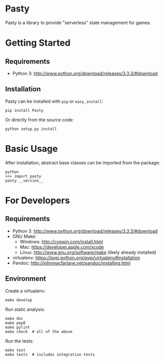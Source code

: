 Pasty
=====

Pasty is a library to provide "serverless" state management for games.



Getting Started
===============

Requirements
------------

* Python 3: http://www.python.org/download/releases/3.3.3/#download


Installation
------------

Pasty can be installed with ``pip`` or ``easy_install``:

    pip install Pasty

Or directly from the source code:

    python setup.py install



Basic Usage
===========

After installation, abstract base classes can be imported from the package:

    python
    >>> import pasty
    pasty.__version__


For Developers
==============

Requirements
------------
* Python 3: http://www.python.org/download/releases/3.3.3/#download
* GNU Make:
    * Windows: http://cygwin.com/install.html
    * Mac: https://developer.apple.com/xcode
    * Linux: http://www.gnu.org/software/make (likely already installed)
* virtualenv: https://pypi.python.org/pypi/virtualenv#installation
* Pandoc: http://johnmacfarlane.net/pandoc/installing.html


Environment
-----------

Create a virtualenv:

    make develop

Run static analysis:

    make doc
    make pep8
    make pylint
    make check  # all of the above

Run the tests:

    make test
    make tests  # includes integration tests
